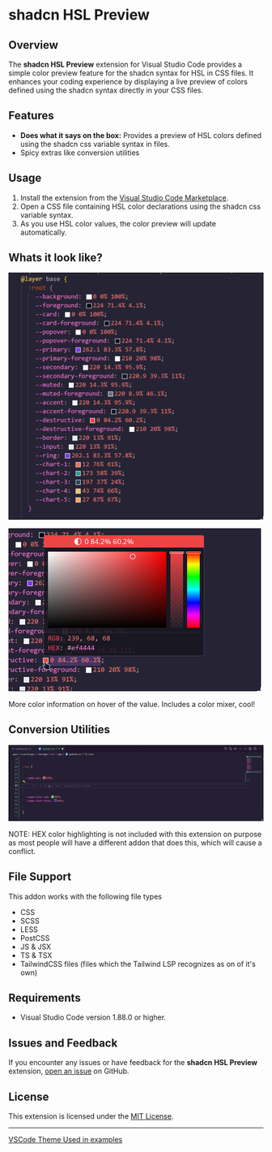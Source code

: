 # shadcn HSL Preview

## Overview

The **shadcn HSL Preview** extension for Visual Studio Code provides a simple color preview feature for the shadcn syntax for HSL in CSS files. It enhances your coding experience by displaying a live preview of colors defined using the shadcn syntax directly in your CSS files.

## Features

- **Does what it says on the box:** Provides a preview of HSL colors defined using the shadcn css variable syntax in files.
- Spicy extras like conversion utilities


## Usage

1. Install the extension from the [Visual Studio Code Marketplace](https://marketplace.visualstudio.com/items?itemName=dexxiez.shadcn-color-preview).
2. Open a CSS file containing HSL color declarations using the shadcn css variable syntax.
3. As you use HSL color values, the color preview will update automatically.

## Whats it look like?

![Example](https://github.com/dexxiez/shadcn-hsl-preview/blob/main/images/example.png?raw=true)

![Example 2](https://github.com/dexxiez/shadcn-hsl-preview/blob/main/images/example2.png?raw=true)

More color information on hover of the value. Includes a color mixer, cool!

## Conversion Utilities

![Convert Demo](https://github.com/dexxiez/shadcn-hsl-preview/raw/main/images/convert.gif?raw=true "Demo Time")

NOTE: HEX color highlighting is not included with this extension on purpose as most people will have a different addon that does this, which will cause a conflict.

## File Support

This addon works with the following file types

- CSS
- SCSS
- LESS
- PostCSS
- JS & JSX
- TS & TSX
- TailwindCSS files (files which the Tailwind LSP recognizes as on of it's own)


## Requirements

- Visual Studio Code version 1.88.0 or higher.

## Issues and Feedback

If you encounter any issues or have feedback for the **shadcn HSL Preview** extension, [open an issue](https://github.com/dexxiez/shadcn-hsl-preview/issues) on GitHub.

## License

This extension is licensed under the [MIT License](https://github.com/dexxiez/shadcn-hsl-preview/blob/main/LICENSE.txt).

---

[VSCode Theme Used in examples](https://marketplace.visualstudio.com/items?itemName=RobbOwen.synthwave-vscode)
